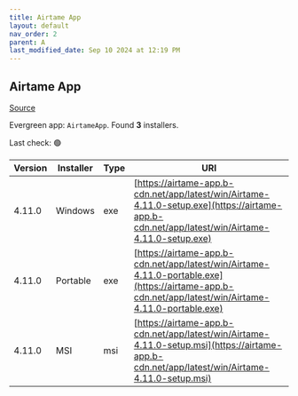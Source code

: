 ```yaml
---
title: Airtame App
layout: default
nav_order: 2
parent: A
last_modified_date: Sep 10 2024 at 12:19 PM
---
```


## Airtame App

[Source](https://airtame.com/)

Evergreen app: `AirtameApp`. Found **3** installers.

Last check: 🟢

| Version | Installer | Type | URI                                                                                                                                                  |
| ------- | --------- | ---- | ---------------------------------------------------------------------------------------------------------------------------------------------------- |
| 4.11.0  | Windows   | exe  | [https://airtame-app.b-cdn.net/app/latest/win/Airtame-4.11.0-setup.exe](https://airtame-app.b-cdn.net/app/latest/win/Airtame-4.11.0-setup.exe)       |
| 4.11.0  | Portable  | exe  | [https://airtame-app.b-cdn.net/app/latest/win/Airtame-4.11.0-portable.exe](https://airtame-app.b-cdn.net/app/latest/win/Airtame-4.11.0-portable.exe) |
| 4.11.0  | MSI       | msi  | [https://airtame-app.b-cdn.net/app/latest/win/Airtame-4.11.0-setup.msi](https://airtame-app.b-cdn.net/app/latest/win/Airtame-4.11.0-setup.msi)       |
